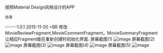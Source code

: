 按照Material Design风格设计的APP

    目录
------1.0.1  2015-11-20 <BR
    修改MovieReviewFragment,MovieCommentFragment，MovieSummaryFragment让相应Fragment能在重新创建时初始化界面.
屏幕截图(1)
![image](https://github.com/hanilala/simi/blob/master/screenshots/Screenshot_2015-11-15-11-02-59.png?raw=true)
屏幕截图(2)
![image](https://github.com/hanilala/simi/blob/master/screenshots/Screenshot_2015-11-15-11-04-53.png?raw=true)
屏幕截图(3)
![image](https://github.com/hanilala/simi/blob/master/screenshots/Screenshot_2015-11-15-11-11-39.png?raw=true)
屏幕截图(4)
![image](https://github.com/hanilala/simi/blob/master/screenshots/Screenshot_2015-11-15-11-12-17.png?raw=true)
屏幕截图(5)
![image](https://github.com/hanilala/simi/blob/master/screenshots/Screenshot_2015-11-15-11-13-09.png?raw=true)
